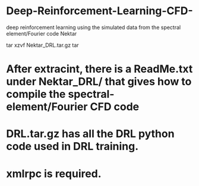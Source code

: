 # Deep-Reinforcement-Learning-CFD-
deep reinforcement learning using the simulated data from the spectral element/Fourier code Nektar

tar xzvf Nektar_DRL.tar.gz
tar 
# After extracint, there is a ReadMe.txt under Nektar_DRL/ that gives how to compile the spectral-element/Fourier CFD code
# DRL.tar.gz has all the DRL python code used in DRL training.
# xmlrpc is required.
